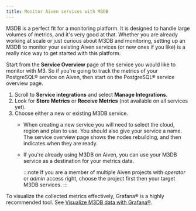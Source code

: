 ```yaml
---
title: Monitor Aiven services with M3DB
---
```


M3DB is a perfect fit for a monitoring platform. It is designed to handle large volumes of metrics, and it's very good at that.
Whether
you are already working at scale or just curious about M3DB and
monitoring, setting up an M3DB to monitor your existing Aiven services
(or new ones if you like) is a really nice way to get started with this
platform.

Start from the **Service Overview** page of the service you would like
to monitor with M3. So if you're going to track the metrics of your
PostgreSQL® service on Aiven, then start on the PostgreSQL® service
overview page.

1.  Scroll to **Service integrations** and select **Manage
    Integrations**.
2.  Look for **Store Metrics** or **Receive Metrics** (not available on
    all services yet).
3.  Choose either a new or existing M3DB service.
    -   When creating a new service you will need to select the cloud,
        region and plan to use. You should also give your service a
        name. The service overview page shows the nodes rebuilding, and
        then indicates when they are ready.

    -   If you're already using M3DB on Aiven, you can use your M3DB
        service as a destination for your metrics data.

        :::note
        If you are a member of multiple Aiven projects with *operator*
        or *admin* access right, choose the project first
        then your target M3DB services.
        :::

To visualize the collected metrics effectively, Grafana® is a highly
recommended tool. See
[Visualize M3DB data with Grafana®](/docs/products/m3db/howto/grafana).
